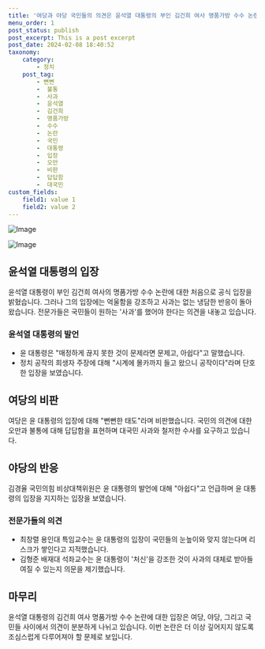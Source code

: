 ```yaml
---
title: '여당과 야당 국민들의 의견은 윤석열 대통령의 부인 김건희 여사 명품가방 수수 논란'
menu_order: 1
post_status: publish
post_excerpt: This is a post excerpt
post_date: 2024-02-08 18:40:52
taxonomy:
    category:
        - 정치
    post_tag:
        - 뻔뻔
        -  불통
        -  사과
        -  윤석열
        -  김건희
        -  명품가방
        -  수수
        -  논란
        -  국민
        -  대통령
        -  입장
        -  오만
        -  비판
        -  답답함
        -  대국민
custom_fields:
    field1: value 1
    field2: value 2
---
```


![Image](https://imgnews.pstatic.net/image/031/2024/02/08/0000811665_001_20240208133901079.jpg?type=w647)

![Image](https://imgnews.pstatic.net/image/031/2024/02/08/0000811665_002_20240208133901102.jpg?type=w647)

## 윤석열 대통령의 입장
윤석열 대통령이 부인 김건희 여사의 명품가방 수수 논란에 대한 처음으로 공식 입장을 밝혔습니다. 그러나 그의 입장에는 억울함을 강조하고 사과는 없는 냉담한 반응이 돌아왔습니다. 전문가들은 국민들이 원하는 '사과'를 했어야 한다는 의견을 내놓고 있습니다.
### 윤석열 대통령의 발언
- 윤 대통령은 "매정하게 끊지 못한 것이 문제라면 문제고, 아쉽다"고 말했습니다.
- 정치 공작의 희생자 주장에 대해 "시계에 몰카까지 들고 왔으니 공작이다"라며 단호한 입장을 보였습니다.
## 여당의 비판
여당은 윤 대통령의 입장에 대해 "뻔뻔한 태도"라며 비판했습니다. 국민의 의견에 대한 오만과 불통에 대해 답답함을 표현하며 대국민 사과와 철저한 수사를 요구하고 있습니다.
## 야당의 반응
김경율 국민의힘 비상대책위원은 윤 대통령의 발언에 대해 "아쉽다"고 언급하며 윤 대통령의 입장을 지지하는 입장을 보였습니다. 
### 전문가들의 의견
- 최창렬 용인대 특임교수는 윤 대통령의 입장이 국민들의 눈높이와 맞지 않는다며 리스크가 쌓인다고 지적했습니다.
- 김형준 배재대 석좌교수는 윤 대통령이 '처신'을 강조한 것이 사과의 대체로 받아들여질 수 있는지 의문을 제기했습니다.
## 마무리
윤석열 대통령의 김건희 여사 명품가방 수수 논란에 대한 입장은 여당, 야당, 그리고 국민들 사이에서 의견이 분분하게 나뉘고 있습니다. 이번 논란은 더 이상 깊어지지 않도록 조심스럽게 다루어져야 할 문제로 보입니다.
